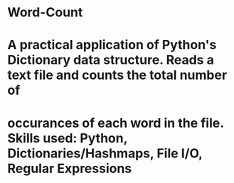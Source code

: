 # Word-Count
# A practical application of Python's Dictionary data structure. Reads a text file and counts the total number of
# occurances of each word in the file. Skills used: Python, Dictionaries/Hashmaps, File I/O, Regular Expressions
